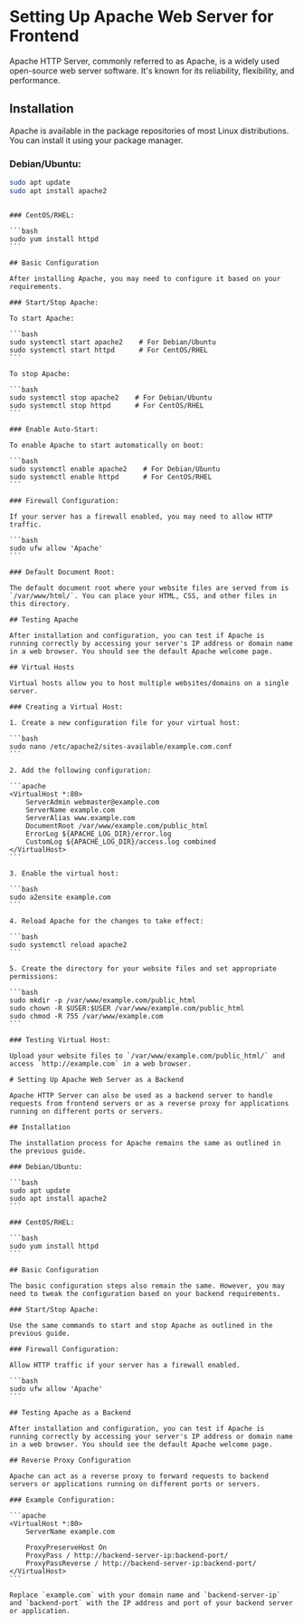 # Setting Up Apache Web Server for Frontend

Apache HTTP Server, commonly referred to as Apache, is a widely used open-source web server software. It's known for its reliability, flexibility, and performance.

## Installation

Apache is available in the package repositories of most Linux distributions. You can install it using your package manager.

### Debian/Ubuntu:

```bash
sudo apt update
sudo apt install apache2
```

````

### CentOS/RHEL:

```bash
sudo yum install httpd
```

## Basic Configuration

After installing Apache, you may need to configure it based on your requirements.

### Start/Stop Apache:

To start Apache:

```bash
sudo systemctl start apache2    # For Debian/Ubuntu
sudo systemctl start httpd      # For CentOS/RHEL
```

To stop Apache:

```bash
sudo systemctl stop apache2    # For Debian/Ubuntu
sudo systemctl stop httpd      # For CentOS/RHEL
```

### Enable Auto-Start:

To enable Apache to start automatically on boot:

```bash
sudo systemctl enable apache2    # For Debian/Ubuntu
sudo systemctl enable httpd      # For CentOS/RHEL
```

### Firewall Configuration:

If your server has a firewall enabled, you may need to allow HTTP traffic.

```bash
sudo ufw allow 'Apache'
```

### Default Document Root:

The default document root where your website files are served from is `/var/www/html/`. You can place your HTML, CSS, and other files in this directory.

## Testing Apache

After installation and configuration, you can test if Apache is running correctly by accessing your server's IP address or domain name in a web browser. You should see the default Apache welcome page.

## Virtual Hosts

Virtual hosts allow you to host multiple websites/domains on a single server.

### Creating a Virtual Host:

1. Create a new configuration file for your virtual host:

```bash
sudo nano /etc/apache2/sites-available/example.com.conf
```

2. Add the following configuration:

```apache
<VirtualHost *:80>
    ServerAdmin webmaster@example.com
    ServerName example.com
    ServerAlias www.example.com
    DocumentRoot /var/www/example.com/public_html
    ErrorLog ${APACHE_LOG_DIR}/error.log
    CustomLog ${APACHE_LOG_DIR}/access.log combined
</VirtualHost>
```

3. Enable the virtual host:

```bash
sudo a2ensite example.com
```

4. Reload Apache for the changes to take effect:

```bash
sudo systemctl reload apache2
```

5. Create the directory for your website files and set appropriate permissions:

```bash
sudo mkdir -p /var/www/example.com/public_html
sudo chown -R $USER:$USER /var/www/example.com/public_html
sudo chmod -R 755 /var/www/example.com
```

### Testing Virtual Host:

Upload your website files to `/var/www/example.com/public_html/` and access `http://example.com` in a web browser.

# Setting Up Apache Web Server as a Backend

Apache HTTP Server can also be used as a backend server to handle requests from frontend servers or as a reverse proxy for applications running on different ports or servers.

## Installation

The installation process for Apache remains the same as outlined in the previous guide.

### Debian/Ubuntu:

```bash
sudo apt update
sudo apt install apache2
```

### CentOS/RHEL:

```bash
sudo yum install httpd
```

## Basic Configuration

The basic configuration steps also remain the same. However, you may need to tweak the configuration based on your backend requirements.

### Start/Stop Apache:

Use the same commands to start and stop Apache as outlined in the previous guide.

### Firewall Configuration:

Allow HTTP traffic if your server has a firewall enabled.

```bash
sudo ufw allow 'Apache'
```

## Testing Apache as a Backend

After installation and configuration, you can test if Apache is running correctly by accessing your server's IP address or domain name in a web browser. You should see the default Apache welcome page.

## Reverse Proxy Configuration

Apache can act as a reverse proxy to forward requests to backend servers or applications running on different ports or servers.

### Example Configuration:

```apache
<VirtualHost *:80>
    ServerName example.com

    ProxyPreserveHost On
    ProxyPass / http://backend-server-ip:backend-port/
    ProxyPassReverse / http://backend-server-ip:backend-port/
</VirtualHost>
```

Replace `example.com` with your domain name and `backend-server-ip` and `backend-port` with the IP address and port of your backend server or application.
````
